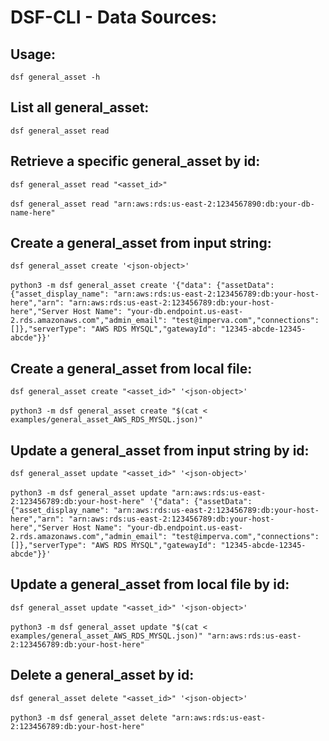 # DSF-CLI - Data Sources:

## Usage:
`dsf general_asset -h`

## List all general_asset:
`dsf general_asset read`

## Retrieve a specific general_asset by id:
`dsf general_asset read "<asset_id>"`<br /><br />
`dsf general_asset read "arn:aws:rds:us-east-2:1234567890:db:your-db-name-here"`

## Create a general_asset from input string:
`dsf general_asset create '<json-object>'`<br /><br />
`python3 -m dsf general_asset create '{"data": {"assetData": {"asset_display_name": "arn:aws:rds:us-east-2:123456789:db:your-host-here","arn": "arn:aws:rds:us-east-2:123456789:db:your-host-here","Server Host Name": "your-db.endpoint.us-east-2.rds.amazonaws.com","admin_email": "test@imperva.com","connections": []},"serverType": "AWS RDS MYSQL","gatewayId": "12345-abcde-12345-abcde"}}'`

## Create a general_asset from local file:
`dsf general_asset create "<asset_id>" '<json-object>'`<br /><br />
`python3 -m dsf general_asset create "$(cat < examples/general_asset_AWS_RDS_MYSQL.json)"`

## Update a general_asset from input string by id:
`dsf general_asset update "<asset_id>" '<json-object>'`<br /><br />
`python3 -m dsf general_asset update "arn:aws:rds:us-east-2:123456789:db:your-host-here" '{"data": {"assetData": {"asset_display_name": "arn:aws:rds:us-east-2:123456789:db:your-host-here","arn": "arn:aws:rds:us-east-2:123456789:db:your-host-here","Server Host Name": "your-db.endpoint.us-east-2.rds.amazonaws.com","admin_email": "test@imperva.com","connections": []},"serverType": "AWS RDS MYSQL","gatewayId": "12345-abcde-12345-abcde"}}'`

## Update a general_asset from local file by id:
`dsf general_asset update "<asset_id>" '<json-object>'`<br /><br />
`python3 -m dsf general_asset update "$(cat < examples/general_asset_AWS_RDS_MYSQL.json)" "arn:aws:rds:us-east-2:123456789:db:your-host-here"`

## Delete a general_asset by id:
`dsf general_asset delete "<asset_id>" '<json-object>'`<br /><br />
`python3 -m dsf general_asset delete "arn:aws:rds:us-east-2:123456789:db:your-host-here"`
